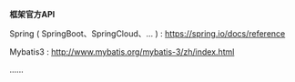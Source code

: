 **框架官方API**

Spring ( SpringBoot、SpringCloud、... ) : https://spring.io/docs/reference

Mybatis3 : http://www.mybatis.org/mybatis-3/zh/index.html

......